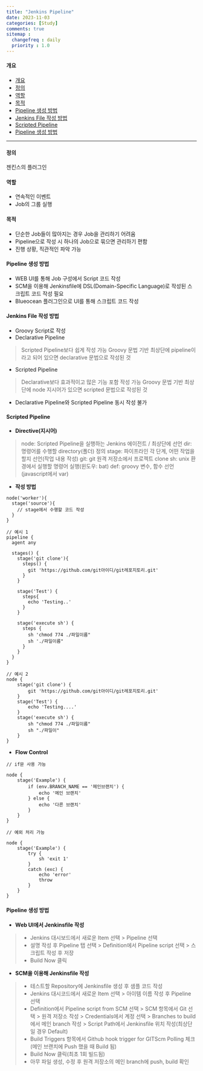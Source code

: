 ```yaml
---
title: "Jenkins Pipeline"
date: 2023-11-03
categories: [Study]
comments: true
sitemap :
  changefreq : daily
  priority : 1.0
---
```


#### 개요

- [개요](#개요)
- [정의](#정의)
- [역할](#역할)
- [목적](#목적)
- [Pipeline 생성 방법](#pipeline-생성-방법)
- [Jenkins File 작성 방법](#jenkins-file-작성-방법)
- [Scripted Pipeline](#scripted-pipeline)
- [Pipeline 생성 방법](#pipeline-생성-방법-1)

- - -

#### 정의
젠킨스의 플러그인

#### 역할
- 연속적인 이벤트
- Job의 그룹 실행

#### 목적
- 단순한 Job들이 많아지는 경우 Job을 관리하기 어려움
- Pipeline으로 작성 시 하나의 Job으로 묶으면 관리하기 편함
- 진행 상황, 직관적인 파악 가능

#### Pipeline 생성 방법
- WEB UI를 통해 Job 구성에서 Script 코드 작성
- SCM을 이용해 Jenkinsfile에 DSL(Domain-Specific Language)로 작성된 스크립트 코드 작성 필요
- Blueocean 플러그인으로 UI를 통해 스크립트 코드 작성

#### Jenkins File 작성 방법
- Groovy Script로 작성
- Declarative Pipeline
> Scripted Pipeline보다 쉽게 작성 가능
> Groovy 문법 기반
> 최상단에 pipeline이라고 되어 있으면 declarative 문법으로 작성된 것
- Scripted Pipeline
> Declarative보다 효과적이고 많은 기능 포함 작성 가능
> Groovy 문법 기반
> 최상단에 node 지시어가 있으면 scripted 문법으로 작성된 것
- Declarative Pipeline와 Scripted Pipeline 동시 작성 불가

#### Scripted Pipeline
- **Directive(지시어)**
> node: Scripted Pipeline을 실행하는 Jenkins 에이전트 / 최상단에 선언
> dir: 명령어를 수행할 directory(폴더) 정의
> stage: 파이프라인 각 단계, 어떤 작업을 할지 선언(작업 내용 작성)
> git: git 원격 저장소에서 프로젝트 clone
> sh: unix 환경에서 실행할 명령어 실행(윈도우: bat)
> def: groovy 변수, 함수 선언(javascript에서 var)

- **작성 방법**
> 
```
node('worker'){
  stage('source'){
    // stage에서 수행할 코드 작성
  }
}
```
```
// 예시 1
pipeline {
  agent any

  stages() {
    stage('git clone'){
      steps() {
        git 'https://github.com/git아이디/git레포지토리.git'
      }
    }

    stage('Test') {
      steps{
        echo 'Testing..'
      }
    }

    stage('execute sh') {
      steps {
        sh 'chmod 774 ./파일이름"
        sh './파일이름"
      }
    }
  }
}
```
```
// 예시 2
node {
    stage('git clone') {
        git 'https://github.com/git아이디/git레포지토리.git'
    }
    stage('Test') {
        echo 'Testing....'
    }
    stage('execute sh') {
		sh "chmod 774 ./파일이름"
        sh "./파일이"
    }
}
```

- **Flow Control**
>
```
// if문 사용 가능

node {
    stage('Example') {
        if (env.BRANCH_NAME == '메인브랜치') {
            echo '메인 브랜치'
        } else {
            echo '다른 브랜치'
        }
    }
}
```
```
// 예외 처리 가능

node {
    stage('Example') {
        try {
            sh 'exit 1'
        }
        catch (exc) {
            echo 'error'
            throw
        }
    }
}
```

#### Pipeline 생성 방법
- **Web UI에서 Jenkinsfile 작성**
> - Jenkins 대시보드에서 새로운 Item 선택 > Pipeline 선택
> - 설명 작성 후 Pipeline 탭 선택 > Definition에서 Pipeline script 선택 > 스크립트 작성 후 저장
> - Build Now 클릭

- **SCM을 이용해 Jenkinsfile 작성**
> - 테스트할 Repository에 Jenkinsfile 생성 후 샘플 코드 작성
> - Jenkins 대시코드에서 새로운 Item 선택 > 아이템 이름 작성 후 Pipeline 선택
> - Definition에서 Pipeline script from SCM 선택 > SCM 항목에서 Git 선택 > 원격 저장소 작성 > Credentials에서 계정 선택 > Branches to build에서 메인 branch 작성 > Script Path에서 Jenkinsfile 위치 작성(최상단일 경우 Default)
> - Build Triggers 항목에서 Github hook trigger for GITScm Polling 체크(메인 브랜치에 Push 했을 때 Build 됨)
> - Build Now 클릭(최초 1회 빌드됨)
> - 아무 파일 생성, 수정 후 원격 저장소의 메인 branch에 push, build 확인